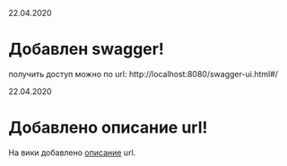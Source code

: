  22.04.2020
# Добавлен swagger!
  получить доступ можно по url: http://localhost:8080/swagger-ui.html#/

  22.04.2020
# Добавлено описание url!
  На вики добавлено [описание](https://github.com/kyoryoku/smk/wiki/Описание-всех-url) url.
